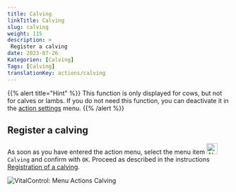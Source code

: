```yaml
---
title: Calving
linkTitle: Calving
slug: calving
weight: 115
description: >
 Register a calving
date: 2023-07-26
Kategorien: [Calving]
Tags: [Calving]
translationKey: actions/calving
---
```

{{% alert title="Hint" %}}
This function is only displayed for cows, but not for calves or lambs.
If you do not need this function, you can deactivate it in the [action settings](../settings/) menu.
{{% /alert %}}

## Register a calving

As soon as you have entered the action menu, select the menu item <img src="/icons/actions/calving.svg" width="25" align="bottom" alt="Abkalbung" /> `Calving` and confirm with `OK`. Proceed as described in the instructions [Registration of a calving](/en/docs/new/calving/).

   ![VitalControl: Menu Actions Calving](../images/calving.png "Calving")
